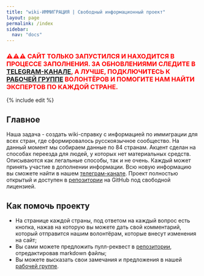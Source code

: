 ```yaml
---
title: "wiki-ИММИГРАЦИЯ | Свободный информационный проект"
layout: page
permalink: /index
sidebar:
  nav: "docs"
---
```


<h3 style="color: red;">⚠️⚠️⚠️ САЙТ ТОЛЬКО ЗАПУСТИЛСЯ И НАХОДИТСЯ В ПРОЦЕССЕ ЗАПОЛНЕНИЯ. ЗА ОБНОВЛЕНИЯМИ СЛЕДИТЕ В <a href="https://t.me/imwiki">TELEGRAM-КАНАЛЕ</a>, А ЛУЧШЕ, ПОДКЛЮЧИТЕСЬ К <a href="https://t.me/+FHi3FnJaoWJkMDAx">РАБОЧЕЙ ГРУППЕ</a> ВОЛОНТЁРОВ И ПОМОГИТЕ НАМ НАЙТИ ЭКСПЕРТОВ ПО КАЖДОЙ СТРАНЕ.</h3>

{% include edit %}

## Главное

Наша задача - создать wiki-справку с информацией по иммиграции для всех стран, где сформировалось русскоязычное сообщество. На данный момент мы собираем данные по 84 странам. Акцент сделан на способах переезда для людей, у которых нет материальных средств. Описываются как легальные способы, так и не очень. Каждый может принять участие в дополнении информации. Всю новую информацию вы сможете найти в нашем [телеграм-канале](https://t.me/imwiki). Проект полностью открытый и доступен в [репозитории](https://github.com/im-wiki/im-wiki.github.io) на GitHub под свободной лицензией.

## Как помочь проекту

- На странице каждой страны, под ответом на каждый вопрос есть кнопка, нажав на которую вы можете дать свой комментарий, который отправится нашим волонтёрам, которые внесут изменения на сайт;
- Вы сами можете предложить пулл-реквест в [репозитории](https://github.com/im-wiki/im-wiki.github.io), отредактировав markdown файлы;
- Вы можете высказать свои замечания и предложения в нашей [рабочей группе](https://t.me/+FHi3FnJaoWJkMDAx).
